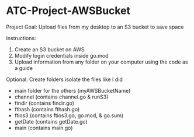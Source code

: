 # ATC-Project-AWSBucket

Project Goal:
Upload files from my desktop to an S3 bucket to save space

Instructions:
1) Create an S3 bucket on AWS
2) Modify login credentials inside go.mod
3) Upload information from any folder on your computer using the code as a guide

Optional: Create folders isolate the files like I did
- main folder for the others (myAWSBucketName)
- channel (contains channel.go & runS3)
- findir (contains findir.go)
- fthash (contains fthash.go)
- ftios3 (contains ftios3.go, go.mod, & go.sum)
- getDate (contains getDate.go)
- main (contains main.go)
